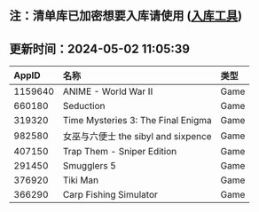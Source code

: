 ## 注：清单库已加密想要入库请使用 ([入库工具](https://github.com/BlankTMing/ManifestAutoUpdate/releases))

## 更新时间：2024-05-02 11:05:39
| AppID | 名称 | 类型  |
| :-------------------- | :----------------------------- | :----------- |
| 1159640 | ANIME - World War II| Game |
| 660180 | Seduction| Game |
| 319320 | Time Mysteries 3: The Final Enigma| Game |
| 982580 | 女巫与六便士 the sibyl and sixpence| Game |
| 407150 | Trap Them - Sniper Edition| Game |
| 291450 | Smugglers 5| Game |
| 376920 | Tiki Man| Game |
| 366290 | Carp Fishing Simulator| Game |
